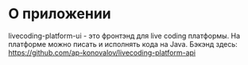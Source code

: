 # О приложении
livecoding-platform-ui - это фронтэнд для live coding платформы. На платформе можно писать и исполнять кода на Java. 
Бэкэнд здесь: https://github.com/ap-konovalov/livecoding-platform-api 

